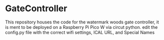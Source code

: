 # GateController
This repository houses the code for the watermark woods gate controller, it is ment to be deployed on a Raspberry Pi Pico W via circut python.
edit the config.py file with the correct wifi settings, ICAL URL, and Special Names
